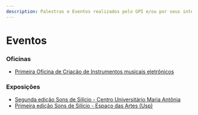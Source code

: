 ```yaml
---
description: Palestras e Eventos realizados pelo GPI e/ou por seus integrantes.
---
```


# Eventos

### Oficinas

* [Primeira Oficina de Criação de Instrumentos musicais eletrônicos](oficinas/primeira-oficina-de-criacao-de-instrumentos-musicais-eletronicos.md)

### Exposições

* [Segunda edição Sons de Silício - Centro Universitário Maria Antônia](segunda-edicao-sons-de-silicio/)
* [Primeira edição Sons de Silício - Espaço das Artes \(Usp\)](primeira-edicao-sons-de-silicio.md)



